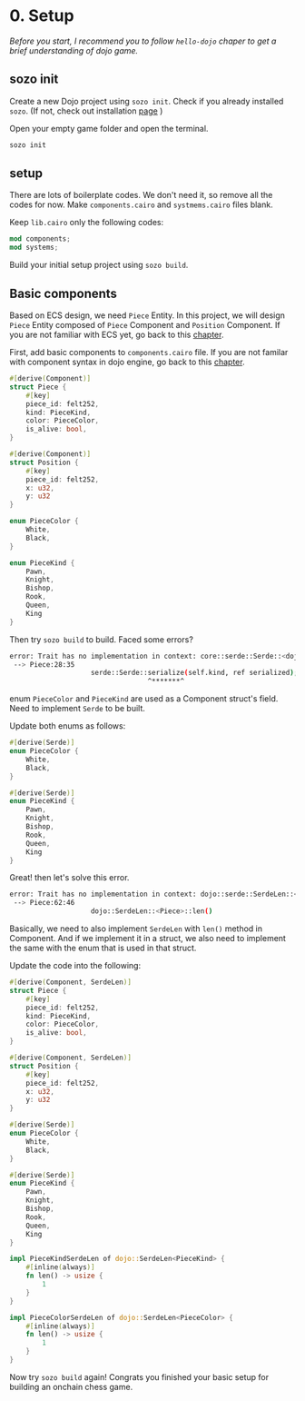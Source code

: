 # 0. Setup

_Before you start, I recommend you to follow `hello-dojo` chaper to get a brief understanding of dojo game._

## sozo init

Create a new Dojo project using `sozo init`. Check if you already installed `sozo`. (If not, check out installation [page](../../getting-started/installation.md) )

Open your empty game folder and open the terminal.

```sh
sozo init
```

## setup

There are lots of boilerplate codes. We don't need it, so remove all the codes for now. Make `components.cairo` and `systmems.cairo` files blank.

Keep `lib.cairo` only the following codes:

```rust
mod components;
mod systems;
```

Build your initial setup project using `sozo build`.

## Basic components

Based on ECS design, we need `Piece` Entity. In this project, we will design `Piece` Entity composed of `Piece` Component and `Position` Component. If you are not familiar with ECS yet, go back to this [chapter](../../framework/cairo/overview.md).

First, add basic components to `components.cairo` file. If you are not familar with component syntax in dojo engine, go back to this [chapter](../../framework/cairo/components.md).

```rust
#[derive(Component)]
struct Piece {
    #[key]
    piece_id: felt252,
    kind: PieceKind,
    color: PieceColor,
    is_alive: bool,
}

#[derive(Component)]
struct Position {
    #[key]
    piece_id: felt252,
    x: u32,
    y: u32
}

enum PieceColor {
    White,
    Black,
}

enum PieceKind {
    Pawn,
    Knight,
    Bishop,
    Rook,
    Queen,
    King
}
```

Then try `sozo build` to build. Faced some errors?

```sh
error: Trait has no implementation in context: core::serde::Serde::<dojo_chess::components::PieceKind>
 --> Piece:28:35
                    serde::Serde::serialize(self.kind, ref serialized);serde::Serde::serialize(self.color, ref serialized);serde::Serde::serialize(self.is_alive, ref serialized);
                                  ^*******^
```

enum `PieceColor` and `PieceKind` are used as a Component struct's field. Need to implement `Serde` to be built.

Update both enums as follows:

```rust
#[derive(Serde)]
enum PieceColor {
    White,
    Black,
}

#[derive(Serde)]
enum PieceKind {
    Pawn,
    Knight,
    Bishop,
    Rook,
    Queen,
    King
}
```

Great! then let's solve this error.

```sh
error: Trait has no implementation in context: dojo::serde::SerdeLen::<dojo_chess::components::Piece>
 --> Piece:62:46
                    dojo::SerdeLen::<Piece>::len()
```

Basically, we need to also implement `SerdeLen` with `len()` method in Component. And if we implement it in a struct, we also need to implement the same with the enum that is used in that struct.

Update the code into the following:

```rust
#[derive(Component, SerdeLen)]
struct Piece {
    #[key]
    piece_id: felt252,
    kind: PieceKind,
    color: PieceColor,
    is_alive: bool,
}

#[derive(Component, SerdeLen)]
struct Position {
    #[key]
    piece_id: felt252,
    x: u32,
    y: u32
}

#[derive(Serde)]
enum PieceColor {
    White,
    Black,
}

#[derive(Serde)]
enum PieceKind {
    Pawn,
    Knight,
    Bishop,
    Rook,
    Queen,
    King
}

impl PieceKindSerdeLen of dojo::SerdeLen<PieceKind> {
    #[inline(always)]
    fn len() -> usize {
        1
    }
}

impl PieceColorSerdeLen of dojo::SerdeLen<PieceColor> {
    #[inline(always)]
    fn len() -> usize {
        1
    }
}
```

Now try `sozo build` again! Congrats you finished your basic setup for building an onchain chess game.

